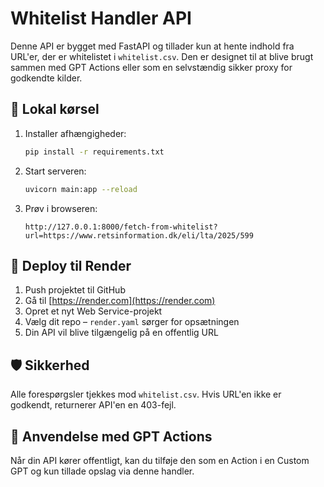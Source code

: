 # Whitelist Handler API

Denne API er bygget med FastAPI og tillader kun at hente indhold fra URL'er, der er whitelistet i `whitelist.csv`. Den er designet til at blive brugt sammen med GPT Actions eller som en selvstændig sikker proxy for godkendte kilder.

## 🧪 Lokal kørsel

1. Installer afhængigheder:
   ```bash
   pip install -r requirements.txt
   ```

2. Start serveren:
   ```bash
   uvicorn main:app --reload
   ```

3. Prøv i browseren:
   ```
   http://127.0.0.1:8000/fetch-from-whitelist?url=https://www.retsinformation.dk/eli/lta/2025/599
   ```

## 🚀 Deploy til Render

1. Push projektet til GitHub
2. Gå til [https://render.com](https://render.com)
3. Opret et nyt Web Service-projekt
4. Vælg dit repo – `render.yaml` sørger for opsætningen
5. Din API vil blive tilgængelig på en offentlig URL

## 🛡️ Sikkerhed

Alle forespørgsler tjekkes mod `whitelist.csv`. Hvis URL'en ikke er godkendt, returnerer API'en en 403-fejl.

## 🧠 Anvendelse med GPT Actions

Når din API kører offentligt, kan du tilføje den som en Action i en Custom GPT og kun tillade opslag via denne handler.

